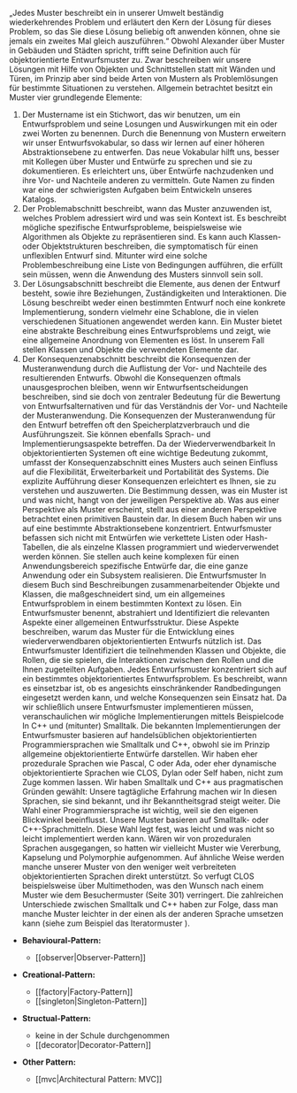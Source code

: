 „Jedes Muster beschreibt ein in unserer Umwelt beständig wiederkehrendes Problem und erläutert den Kern der Lösung für dieses Problem, so das Sie diese Lösung beliebig oft anwenden können, ohne sie jemals ein zweites Mal gleich auszuführen.“ Obwohl Alexander über Muster in Gebäuden und Städten spricht, trifft seine Definition auch für objektorientierte Entwurfsmuster zu. Zwar beschreiben wir unsere Lösungen mit Hilfe von Objekten und Schnittstellen statt mit Wänden und Türen, im Prinzip aber sind beide Arten von Mustern als Problemlösungen für bestimmte Situationen zu verstehen.
Allgemein betrachtet besitzt ein Muster vier grundlegende Elemente:
1. Der Mustername ist ein Stichwort, das wir benutzen, um ein Entwurfsproblem und seine Losungen und Auswirkungen mit ein oder zwei Worten zu benennen. Durch die Benennung von Mustern erweitern wir unser Entwurfsvokabular, so dass wir lernen auf einer höheren Abstraktionsebene zu entwerfen. Das neue Vokabular hilft uns, besser mit Kollegen über Muster und Entwürfe zu sprechen und sie zu dokumentieren. Es erleichtert uns, über Entwürfe nachzudenken und ihre Vor- und Nachteile anderen zu vermitteln. Gute Namen zu finden war eine der schwierigsten Aufgaben beim Entwickeln unseres Katalogs.
2. Der Problemabschnitt beschreibt, wann das Muster anzuwenden ist, welches Problem adressiert wird und was sein Kontext ist. Es beschreibt mögliche spezifische Entwurfsprobleme, beispielsweise wie Algorithmen als Objekte zu repräsentieren sind. Es kann auch Klassen- oder Objektstrukturen beschreiben, die symptomatisch für einen unflexiblen Entwurf sind. Mitunter wird eine solche Problembeschreibung eine Liste von Bedingungen aufführen, die erfüllt sein müssen, wenn die Anwendung des Musters sinnvoll sein soll.
3. Der Lösungsabschnitt beschreibt die Elemente, aus denen der Entwurf besteht, sowie ihre Beziehungen, Zuständigkeiten und Interaktionen. Die Lösung beschreibt weder einen bestimmten Entwurf noch eine konkrete Implementierung, sondern vielmehr eine Schablone, die in vielen verschiedenen Situationen angewendet werden kann. Ein Muster bietet eine abstrakte Beschreibung eines Entwurfsproblems und zeigt, wie eine allgemeine Anordnung von Elementen es löst. In unserem Fall stellen Klassen und Objekte die verwendeten Elemente dar.
4. Der Konsequenzenabschnitt beschreibt die Konsequenzen der Musteranwendung durch die Auflistung der Vor- und Nachteile des resultierenden Entwurfs. Obwohl die Konsequenzen oftmals unausgesprochen bleiben, wenn wir Entwurfsentscheidungen beschreiben, sind sie doch von zentraler Bedeutung für die Bewertung von Entwurfsalternativen und für das Verständnis der Vor- und Nachteile der Musteranwendung.
Die Konsequenzen der Musteranwendung für den Entwurf betreffen oft den Speicherplatzverbrauch und die Ausführungszeit. Sie können ebenfalls Sprach- und Implementierungsaspekte betreffen. Da der Wiederverwendbarkeit In objektorientierten Systemen oft eine wichtige Bedeutung zukommt, umfasst der Konsequenzabschnitt eines Musters auch seinen Einfluss auf die Flexibilität, Erweiterbarkeit und Portabilität des Systems. Die explizite Aufführung dieser Konsequenzen erleichtert es Ihnen, sie zu verstehen und auszuwerten.
Die Bestimmung dessen, was ein Muster ist und was nicht, hangt von der jeweiligen Perspektive ab. Was aus einer Perspektive als Muster erscheint, stellt aus einer anderen Perspektive betrachtet einen primitiven Baustein dar. In diesem Buch haben wir uns auf eine bestimmte Abstraktionsebene konzentriert. Entwurfsmuster befassen sich nicht mit Entwürfen wie verkettete Listen oder Hash-Tabellen, die als einzelne Klassen programmiert und wiederverwendet werden können. Sie stellen auch keine komplexen für einen Anwendungsbereich spezifische Entwürfe dar, die eine ganze Anwendung oder ein Subsystem realisieren. Die Entwurfsmuster In diesem Buch sind Beschreibungen zusammenarbeitender Objekte und Klassen, die maßgeschneidert sind, um ein allgemeines Entwurfsproblem in einem bestimmten Kontext zu lösen.
Ein Entwurfsmuster benennt, abstrahiert und Identifiziert die relevanten Aspekte einer allgemeinen Entwurfsstruktur. Diese Aspekte beschreiben, warum das Muster für die Entwicklung eines wiederverwendbaren objektorientierten Entwurfs nützlich ist. Das Entwurfsmuster Identifiziert die teilnehmenden Klassen und Objekte, die Rollen, die sie spielen, die Interaktionen zwischen den Rollen und die Ihnen zugeteilten Aufgaben. Jedes Entwurfsmuster konzentriert sich auf ein bestimmtes objektorientiertes Entwurfsproblem. Es beschreibt, wann es einsetzbar ist, ob es angesichts einschränkender Randbedingungen eingesetzt werden kann, und welche Konsequenzen sein Einsatz hat. Da wir schließlich unsere Entwurfsmuster implementieren müssen, veranschaulichen wir mögliche Implementierungen mittels Beispielcode In C++ und (mitunter) Smalltalk.
Die bekannten Implementierungen der Entwurfsmuster basieren auf handelsüblichen objektorientierten Programmiersprachen wie Smalltalk und C++, obwohl sie im Prinzip allgemeine objektorientierte Entwürfe darstellen. Wir haben eher prozedurale Sprachen wie Pascal, C oder Ada, oder eher dynamische objektorientierte Sprachen wie CLOS, Dylan oder Self haben, nicht zum Zuge kommen lassen. Wir haben Smalltalk und C++ aus pragmatischen Gründen gewählt: Unsere tagtägliche Erfahrung machen wir In diesen Sprachen, sie sind bekannt, und ihr Bekanntheitsgrad steigt weiter.
Die Wahl einer Programmiersprache ist wichtig, weil sie den eigenen Blickwinkel beeinflusst. Unsere Muster basieren auf Smalltalk- oder C++-Sprachmitteln. Diese Wahl legt fest, was leicht und was nicht so leicht implementiert werden kann. Wären wir von prozeduralen Sprachen ausgegangen, so hatten wir vielleicht Muster wie Vererbung, Kapselung und Polymorphie aufgenommen. Auf ähnliche Weise werden manche unserer Muster von den weniger weit verbreiteten objektorientierten Sprachen direkt unterstützt. So verfugt CLOS beispielsweise über Multimethoden, was den Wunsch nach einem Muster wie dem Besuchermuster (Seite 301) verringert. Die zahlreichen Unterschiede zwischen Smalltalk und C++ haben zur Folge, dass man manche Muster leichter in der einen als der anderen Sprache umsetzen kann (siehe zum Beispiel das Iteratormuster ).


- **Behavioural-Pattern:**
	- [[observer|Observer-Pattern]]
	
- **Creational-Pattern:**
	- [[factory|Factory-Pattern]]
	- [[singleton|Singleton-Pattern]]
	
- **Structual-Pattern:**
	- keine in der Schule durchgenommen
	- [[decorator|Decorator-Pattern]]
	
- **Other Pattern:**
	- [[mvc|Architectural Pattern: MVC]]

